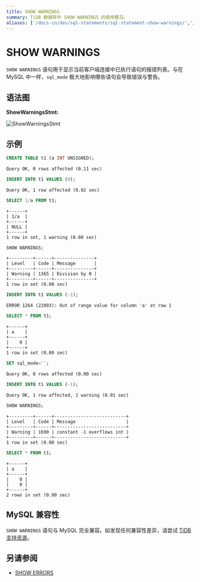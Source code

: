 ```yaml
---
title: SHOW WARNINGS
summary: TiDB 数据库中 SHOW WARNINGS 的使用概况。
aliases: ['/docs-cn/dev/sql-statements/sql-statement-show-warnings/','/docs-cn/dev/reference/sql/statements/show-warnings/']
---
```


# SHOW WARNINGS

`SHOW WARNINGS` 语句用于显示当前客户端连接中已执行语句的报错列表。与在 MySQL 中一样，`sql_mode` 极大地影响哪些语句会导致错误与警告。

## 语法图

**ShowWarningsStmt:**

![ShowWarningsStmt](https://download.pingcap.com/images/docs-cn/sqlgram/ShowWarningsStmt.png)

## 示例


```sql
CREATE TABLE t1 (a INT UNSIGNED);
```

```
Query OK, 0 rows affected (0.11 sec)
```


```sql
INSERT INTO t1 VALUES (0);
```

```
Query OK, 1 row affected (0.02 sec)
```


```sql
SELECT 1/a FROM t1;
```

```
+------+
| 1/a  |
+------+
| NULL |
+------+
1 row in set, 1 warning (0.00 sec)
```


```sql
SHOW WARNINGS;
```

```
+---------+------+---------------+
| Level   | Code | Message       |
+---------+------+---------------+
| Warning | 1365 | Division by 0 |
+---------+------+---------------+
1 row in set (0.00 sec)
```


```sql
INSERT INTO t1 VALUES (-1);
```

```
ERROR 1264 (22003): Out of range value for column 'a' at row 1
```


```sql
SELECT * FROM t1;
```

```
+------+
| a    |
+------+
|    0 |
+------+
1 row in set (0.00 sec)
```


```sql
SET sql_mode='';
```

```
Query OK, 0 rows affected (0.00 sec)
```


```sql
INSERT INTO t1 VALUES (-1);
```

```
Query OK, 1 row affected, 1 warning (0.01 sec)
```


```sql
SHOW WARNINGS;
```

```
+---------+------+---------------------------+
| Level   | Code | Message                   |
+---------+------+---------------------------+
| Warning | 1690 | constant -1 overflows int |
+---------+------+---------------------------+
1 row in set (0.00 sec)
```


```sql
SELECT * FROM t1;
```

```
+------+
| a    |
+------+
|    0 |
|    0 |
+------+
2 rows in set (0.00 sec)
```

## MySQL 兼容性

`SHOW WARNINGS` 语句与 MySQL 完全兼容。如发现任何兼容性差异，请尝试 [TiDB 支持资源](/support.md)。

## 另请参阅

* [SHOW ERRORS](/sql-statements/sql-statement-show-errors.md)
